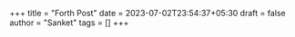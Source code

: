 +++
title = "Forth Post"
date = 2023-07-02T23:54:37+05:30
draft = false
author = "Sanket"
tags = []
+++
